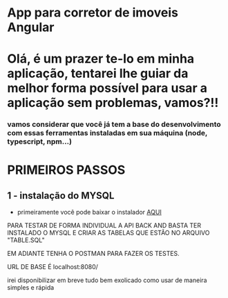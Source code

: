 # App para corretor de imoveis Angular

# Olá, é um prazer te-lo em minha aplicação, tentarei lhe guiar da melhor forma possível para usar a aplicação sem problemas, vamos?!!

### vamos considerar que você já tem a base do desenvolvimento com essas ferramentas instaladas em sua máquina (node, typescript, npm...)

# PRIMEIROS PASSOS 

## 1 - instalação do MYSQL

+ primeiramente você pode baixar o instalador <a href="https://dev.mysql.com/downloads/installer/" target="_blank">AQUI</a>



PARA TESTAR DE FORMA INDIVIDUAL A API BACK AND BASTA TER INSTALADO O MYSQL E CRIAR AS TABELAS QUE ESTÃO NO ARQUIVO "TABLE.SQL"

EM ADIANTE TENHA O POSTMAN PARA FAZER OS TESTES.

URL DE BASE É localhost:8080/ 

irei disponibilizar em breve tudo bem exolicado como usar de maneira simples e rápida
